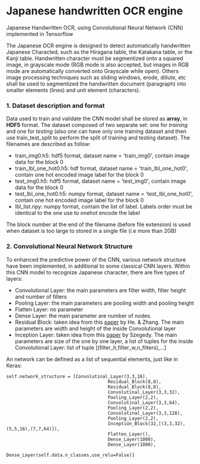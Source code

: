 # Japanese handwritten OCR engine
Japanese Handwritten OCR, using Convolutional Neural Network (CNN) implemented in Tensorflow

The Japanese OCR engine is designed to detect automatically handwritten Japanese Characted, such as the Hiragana table, the Katakana table, or the Kanji table. Handwritten character must be segmentized onto a squared image, in grayscale mode (RGB mode is also accepted, but images in RGB mode are automatically converted onto Grayscale while open). Others image processing techniques such as sliding windows, erode, dillute, etc shall be used to segmentized the handwritten document (paragraph) into smaller elements (lines) and unit element (characters). 


### 1. Dataset description and format
Data used to train and validate the CNN model shall be stored as **array**, in **HDF5** format. The dataset composed of two separate set: one for *training* and one for *testing* (also one can have only one training dataset and then use train_test_split to perform the split of training and testing dataset). The filenames are described as follow:

* train_img0.h5: hdf5 format, dataset name = 'train_img0', contain image data for the block 0 
* train_lbl_one_hot0.h5: hdf format, dataset name = 'train_lbl_one_hot0', contain one hot encoded image label for the block 0
* test_img0.h5: hdf5 format, dataset name = 'test_img0', contain image data for the block 0 
* test_lbl_one_hot0.h5: numpy format, dataset name = 'test_lbl_one_hot0', contain one hot encoded image label for the block 0
* lbl_list.npy: numpy format, contain the list of label. Labels order must be identical to the one use to onehot encode the label

The block number at the end of the filename (before file extension) is used when dataset is too large to stored in a single file (i.e more than 2GB)

### 2. Convolutional Neural Network Structure
To enhanced the predictive power of the CNN, various network structure have been implemented, in additional to some classical CNN layers. Within this CNN model to recognize Japanese character, there are five types of layers:
* Convolutional Layer: the main parameters are filter width, filter height and number of filters
* Pooling Layer: the main parameters are pooling width and pooling height
* Flatten Layer: no parameter
* Dense Layer: the main parameter are number of nodes.
* Residual Block: taken idea from this [paper](https://arxiv.org/pdf/1512.03385v1.pdf) by He. & Zhang. The main parameters are width and height of the inside Convolutional layer
* Inception Layer: taken idea from this [paper](https://www.cv-foundation.org/openaccess/content_cvpr_2015/papers/Szegedy_Going_Deeper_With_2015_CVPR_paper.pdf) by Szegedy. The main parameters are size of the one by one layer,  a list of tuples for the inside Convolutional Layer: list of tuple [(filter_h,filter_w,n_filters),...]

An network can be defined as a list of sequential elements, just like in Keras:
```
self.network_structure = [Convolutinal_Layer(3,3,16),
                                      Residual_Block(8,8),
                                      Residual_Block(8,8),
                                      Convolutinal_Layer(3,3,32),
                                      Pooling_Layer(2,2),
                                      Convolutinal_Layer(3,3,64),
                                      Pooling_Layer(2,2),
                                      Convolutinal_Layer(3,3,128),
                                      Pooling_Layer(2,2),
                                      Inception_Block(32,[(3,3,32),(5,5,16),(7,7,64)]),
                                      Flatten_Layer(),
                                      Dense_Layer(1000),
                                      Dense_Layer(1000),
                                      Dense_Layer(self.data.n_classes,use_relu=False)]
```
